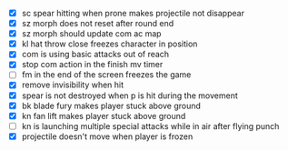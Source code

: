 - [x] sc spear hitting when prone makes projectile not disappear
- [x] sz morph does not reset after round end
- [x] sz morph should update com ac map
- [x] kl hat throw close freezes character in position
- [x] com is using basic attacks out of reach
- [x] stop com action in the finish mv timer
- [ ] fm in the end of the screen freezes the game
- [x] remove invisibility when hit
- [x] spear is not destroyed when p is hit during the movement
- [x] bk blade fury makes player stuck above ground
- [x] kn fan lift makes player stuck above ground
- [ ] kn is launching multiple special attacks while in air after flying punch
- [x] projectile doesn't move when player is frozen